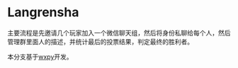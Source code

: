 # Langrensha


主要流程是先邀请几个玩家加入一个微信聊天组，然后将身份私聊给每个人，然后管理群里面人的描述，并统计最后的投票结果，判定最终的胜利者。

本分支基于[wxpy](https://github.com/youfou/wxpy)开发。